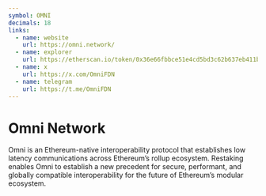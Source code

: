 ```yaml
---
symbol: OMNI
decimals: 18
links:
  - name: website
    url: https://omni.network/
  - name: explorer
    url: https://etherscan.io/token/0x36e66fbbce51e4cd5bd3c62b637eb411b18949d4
  - name: x
    url: https://x.com/OmniFDN
  - name: telegram
    url: https://t.me/OmniFDN
---
```


# Omni Network

Omni is an Ethereum-native interoperability protocol that establishes low latency communications across Ethereum’s rollup ecosystem. Restaking enables Omni to establish a new precedent for secure, performant, and globally compatible interoperability for the future of Ethereum’s modular ecosystem.
